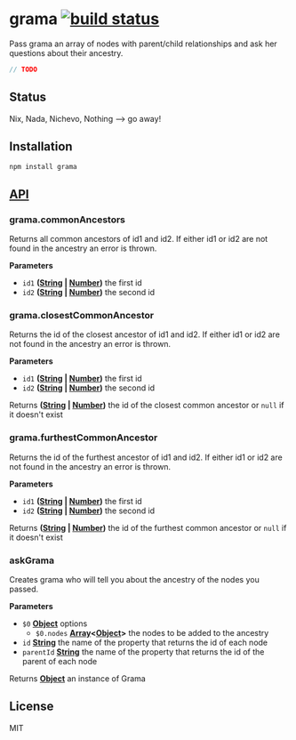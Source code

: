 # grama [![build status](https://secure.travis-ci.org/nodesource/grama.png)](http://travis-ci.org/nodesource/grama)

Pass grama an array of nodes with parent/child relationships and ask her questions about their ancestry.

```js
// TODO
```

## Status

Nix, Nada, Nichevo, Nothing --> go away!

## Installation

    npm install grama

## [API](https://nodesource.github.io/grama)

<!-- Generated by documentation.js. Update this documentation by updating the source code. -->

### grama.commonAncestors

Returns all common ancestors of id1 and id2.
If either id1 or id2 are not found in the ancestry an error is thrown.

**Parameters**

-   `id1` **([String](https://developer.mozilla.org/en-US/docs/Web/JavaScript/Reference/Global_Objects/String) \| [Number](https://developer.mozilla.org/en-US/docs/Web/JavaScript/Reference/Global_Objects/Number))** the first id
-   `id2` **([String](https://developer.mozilla.org/en-US/docs/Web/JavaScript/Reference/Global_Objects/String) \| [Number](https://developer.mozilla.org/en-US/docs/Web/JavaScript/Reference/Global_Objects/Number))** the second id

### grama.closestCommonAncestor

Returns the id of the closest ancestor of id1 and id2.
If either id1 or id2 are not found in the ancestry an error is thrown.

**Parameters**

-   `id1` **([String](https://developer.mozilla.org/en-US/docs/Web/JavaScript/Reference/Global_Objects/String) \| [Number](https://developer.mozilla.org/en-US/docs/Web/JavaScript/Reference/Global_Objects/Number))** the first id
-   `id2` **([String](https://developer.mozilla.org/en-US/docs/Web/JavaScript/Reference/Global_Objects/String) \| [Number](https://developer.mozilla.org/en-US/docs/Web/JavaScript/Reference/Global_Objects/Number))** the second id

Returns **([String](https://developer.mozilla.org/en-US/docs/Web/JavaScript/Reference/Global_Objects/String) \| [Number](https://developer.mozilla.org/en-US/docs/Web/JavaScript/Reference/Global_Objects/Number))** the id of the closest common ancestor or `null` if it doesn't exist

### grama.furthestCommonAncestor

Returns the id of the furthest ancestor of id1 and id2.
If either id1 or id2 are not found in the ancestry an error is thrown.

**Parameters**

-   `id1` **([String](https://developer.mozilla.org/en-US/docs/Web/JavaScript/Reference/Global_Objects/String) \| [Number](https://developer.mozilla.org/en-US/docs/Web/JavaScript/Reference/Global_Objects/Number))** the first id
-   `id2` **([String](https://developer.mozilla.org/en-US/docs/Web/JavaScript/Reference/Global_Objects/String) \| [Number](https://developer.mozilla.org/en-US/docs/Web/JavaScript/Reference/Global_Objects/Number))** the second id

Returns **([String](https://developer.mozilla.org/en-US/docs/Web/JavaScript/Reference/Global_Objects/String) \| [Number](https://developer.mozilla.org/en-US/docs/Web/JavaScript/Reference/Global_Objects/Number))** the id of the furthest common ancestor or `null` if it doesn't exist

### askGrama

Creates grama who will tell you about the ancestry of the nodes you passed.

**Parameters**

-   `$0` **[Object](https://developer.mozilla.org/en-US/docs/Web/JavaScript/Reference/Global_Objects/Object)** options
    -   `$0.nodes` **[Array](https://developer.mozilla.org/en-US/docs/Web/JavaScript/Reference/Global_Objects/Array)&lt;[Object](https://developer.mozilla.org/en-US/docs/Web/JavaScript/Reference/Global_Objects/Object)>** the nodes to be added to the ancestry
-   `id` **[String](https://developer.mozilla.org/en-US/docs/Web/JavaScript/Reference/Global_Objects/String)** the name of the property that returns the id of each node
-   `parentId` **[String](https://developer.mozilla.org/en-US/docs/Web/JavaScript/Reference/Global_Objects/String)** the name of the property that returns the id of the parent of each node

Returns **[Object](https://developer.mozilla.org/en-US/docs/Web/JavaScript/Reference/Global_Objects/Object)** an instance of Grama

## License

MIT
